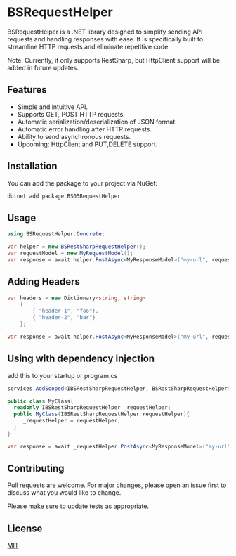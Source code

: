 # BSRequestHelper

BSRequestHelper is a .NET library designed to simplify sending API requests and handling responses with ease. It is specifically built to streamline HTTP requests and eliminate repetitive code.

Note: Currently, it only supports RestSharp, but HttpClient support will be added in future updates.

## Features
- Simple and intuitive API.
- Supports GET, POST HTTP requests.
- Automatic serialization/deserialization of JSON format.
- Automatic error handling after HTTP requests.
- Ability to send asynchronous requests.
- Upcoming: HttpClient and PUT,DELETE support.

## Installation

You can add the package to your project via NuGet:

```bash
dotnet add package BS05RequestHelper
```

## Usage

```c#
using BSRequestHelper.Concrete;

var helper = new BSRestSharpRequestHelper();
var requestModel = new MyRequestModel();
var response = await helper.PostAsync<MyResponseModel>("my-url", requestModel);

```

## Adding Headers

```c#
var headers = new Dictionary<string, string>
    {
        { "header-1", "foo"},
        { "header-2", "bar"}
    };

var response = await helper.PostAsync<MyResponseModel>("my-url", requestModel,headers);

```

## Using with dependency injection
add this to your startup or program.cs

```c#
services.AddScoped<IBSRestSharpRequestHelper, BSRestSharpRequestHelper>();
```

```c#
public class MyClass{
  readonly IBSRestSharpRequestHelper _requestHelper;
  public MyClass(IBSRestSharpRequestHelper requestHelper){ 
     _requestHelper = requestHelper;
  }
}

var response = await _requestHelper.PostAsync<MyResponseModel>("my-url", requestModel);


```

## Contributing

Pull requests are welcome. For major changes, please open an issue first
to discuss what you would like to change.

Please make sure to update tests as appropriate.

## License

[MIT](https://choosealicense.com/licenses/mit/)
